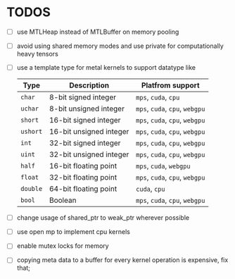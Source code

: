 
# TODOS
- [ ] use MTLHeap instead of MTLBuffer on memory pooling
- [ ] avoid using shared memory modes and use private for computationally heavy tensors
- [ ] use a template type for metal kernels to support datatype like
      
  | Type            | Description              | Platfrom support               |
  |-----------------|--------------------------|--------------------------------|
  | `char`          | 8-bit signed integer     | `mps`, `cuda`, `cpu`           |
  | `uchar`         | 8-bit unsigned integer   | `mps`, `cuda`, `cpu`, `webgpu` |
  | `short`         | 16-bit signed integer    | `mps`, `cuda`, `cpu`, `webgpu` |
  | `ushort`        | 16-bit unsigned integer  | `mps`, `cuda`, `cpu`, `webgpu` |
  | `int`           | 32-bit signed integer    | `mps`, `cuda`, `cpu`, `webgpu` |
  | `uint`          | 32-bit unsigned integer  | `mps`, `cuda`, `cpu`, `webgpu` |
  | `half`          | 16-bit floating point    | `mps`, `cuda`, `webgpu`        |
  | `float`         | 32-bit floating point    | `mps`, `cuda`, `cpu`, `webgpu` |
  | `double`        | 64-bit floating point    | `cuda`, `cpu`                  |
  | `bool`          | Boolean                  | `mps`, `cuda`, `cpu`, `webgpu` |

- [ ] change usage of shared_ptr to weak_ptr wherever possible
- [ ] use open mp to implement cpu kernels
- [ ] enable mutex locks for memory
- [ ] copying meta data to a buffer for every kernel operation is expensive, fix that;
 

